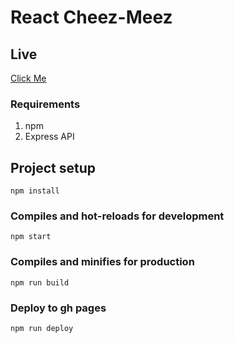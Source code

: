 # React Cheez-Meez

## Live
[Click Me](https://narioalvin.github.io/react-cheez-meez/)

### Requirements
1. npm
2. Express API

## Project setup
```
npm install
```

### Compiles and hot-reloads for development
```
npm start
```

### Compiles and minifies for production
```
npm run build
```

### Deploy to gh pages
```
npm run deploy
```

